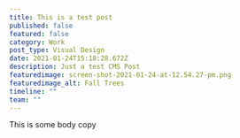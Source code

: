 ```yaml
---
title: This is a test post
published: false
featured: false
category: Work
post_type: Visual Design
date: 2021-01-24T15:18:28.672Z
description: Just a test CMS Post
featuredimage: screen-shot-2021-01-24-at-12.54.27-pm.png
featuredimage_alt: Fall Trees
timeline: ""
team: ""
---
```

This is some body copy
